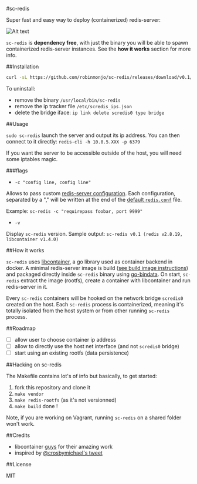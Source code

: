 #sc-redis

Super fast and easy way to deploy (containerized) redis-server:

![Alt text](https://dl.dropboxusercontent.com/u/6543817/sc-redis-readme/sc-redis.png)

`sc-redis` is **dependency free**, with just the binary you will be able to spawn containerized redis-server instances.
See the **how it works** section for more info.

##Installation

````bash
curl -sL https://github.com/robinmonjo/sc-redis/releases/download/v0.1/sc-redis-v0.1_x86_64.tgz | tar -C /usr/local/bin -zxf -
````

To uninstall:
* remove the binary `/usr/local/bin/sc-redis`
* remove the ip tracker file `/etc/scredis_ips.json`
* delete the bridge iface: `ip link delete scredis0 type bridge`


##Usage

`sudo sc-redis` launch the server and output its ip address. You can then connect to it directly:
`redis-cli -h 10.0.5.XXX -p 6379`

If you want the server to be accessible outside of the host, you will need some iptables magic.

###flags

- `-c "config line, config line"`

Allows to pass custom [redis-server configuration](http://redis.io/topics/config). Each configuration, separated by a ","
will be written at the end of the [default `redis.conf`](https://raw.githubusercontent.com/antirez/redis/2.8/redis.conf) file.

Example: `sc-redis -c "requirepass foobar, port 9999"`

- `-v`

Display `sc-redis` version. Sample output: `sc-redis v0.1 (redis v2.8.19, libcontainer v1.4.0)`

##How it works

`sc-redis` uses [libcontainer](https://github.com/docker/libcontainer), a go library used as container backend in docker.
A minimal redis-server image is build ([see build image instructions](https://github.com/robinmonjo/sc-redis/blob/master/BUILD_IMAGE.md))
and packaged directly inside `sc-redis` binary using [go-bindata](https://github.com/jteeuwen/go-bindata).
On start, `sc-redis` extract the image (rootfs), create a container with libcontainer and run
redis-server in it.

Every `sc-redis` containers will be hooked on the network bridge `scredis0` created on
the host. Each `sc-redis` process is containerized, meaning it's totally isolated from the host
system or from other running `sc-redis` process.

##Roadmap

- [ ] allow user to choose container ip address
- [ ] allow to directly use the host net interface (and not `scredis0` bridge)
- [ ] start using an existing rootfs (data persistence)

##Hacking on sc-redis

The Makefile contains lot's of info but basically, to get started:
1. fork this repository and clone it
2. `make vendor`
3. `make redis-rootfs` (as it's not versionned)
4. `make build` done !

Note, if you are working on Vagrant, running `sc-redis` on a shared folder won't work.

##Credits

* libcontainer [guys](https://github.com/docker/libcontainer/blob/master/MAINTAINERS) for their amazing work
* inspired by [@crosbymichael's tweet](https://twitter.com/crosbymichael/status/543235554263830528)

##License

MIT
